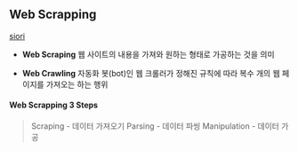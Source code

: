 Web Scrapping
---
[siori](https://advenoh.tistory.com/2)

* **Web Scraping**
웹 사이트의 내용을 가져와 원하는 형태로 가공하는 것을 의미      

* **Web Crawling**
자동화 봇(bot)인 웹 크롤러가 정해진 규칙에 따라 복수 개의 웹 페이지를 가져오는 하는 행위       

#### Web Scrapping 3 Steps

> Scraping - 데이터 가져오기
> Parsing - 데이터 파씽
> Manipulation - 데이터 가공
